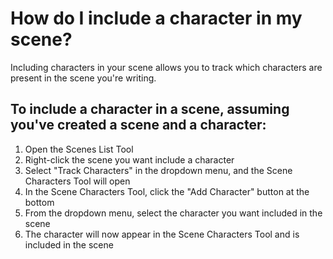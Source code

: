# How do I include a character in my scene?
Including characters in your scene allows you to track which characters are present in the scene you're writing. 

## To include a character in a scene, assuming you've created a scene and a character:

1. Open the Scenes List Tool
2. Right-click the scene you want include a character
3. Select "Track Characters" in the dropdown menu, and the Scene Characters Tool will open
4. In the Scene Characters Tool, click the "Add Character" button at the bottom
5. From the dropdown menu, select the character you want included in the scene
6. The character will now appear in the Scene Characters Tool and is included in the scene
